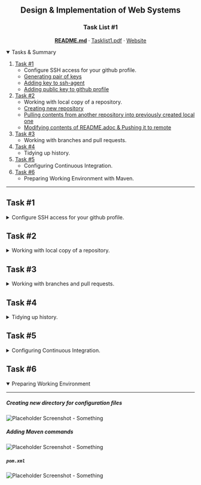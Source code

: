 <br />
<p align="center">
  <h2 align="center">Design & Implementation of Web Systems</h2>
  <h3 align="center">Task List #1</h3>
  <p align="center">
    <a href="./README.md"><strong>README.md</strong></a>
    ·
    <a href="./Tasklist1.pdf">Tasklist1.pdf</a>
    ·
    <a href="https://luzkan.github.io/DesignAndImplementationOfWebSystems/Tasklist1/index.html">Website</a>
  </p>
</p>


<details open="open">
  <summary>Tasks & Summary</summary>
  <ol>
    <li>
      <a href="#task-1">Task #1</a>
      <ul>
        <li>Configure SSH access for your github profile.</li>
        <li><a href="#generating-pair-of-keys">Generating pair of keys</a></li>
        <li><a href="#adding-key-to-ssh-agent">Adding key to ssh-agent</a></li>
        <li><a href="#adding-public-key-to-github-profile">Adding public key to github profile</a></li>
      </ul>
    </li>
    <li>
      <a href="#task-2">Task #2</a>
      <ul>
        <li>Working with local copy of a repository.</li>
        <li><a href="#creating-new-repository">Creating new repository</a></li>
        <li><a href="#pulling-contents-from-another-repository-into-previously-created-local-one">Pulling contents from another repository into previously created local one</a></li>
        <li><a href="#modifying-contents-of">Modifying contents of README.adoc & Pushing it to remote</a></li>
      </ul>
    </li>
    <li>
      <a href="#task-3">Task #3</a>
      <ul>
        <li>Working with branches and pull requests.</li>
      </ul>
    </li>
    <li><a href="#task-4">Task #4</a>
      <ul>
        <li>Tidying up history.</li>
      </ul>
    </li>
    <li><a href="#task-5">Task #5</a>
      <ul>
        <li>Configuring Continuous Integration.</li>
      </ul>
    </li>
    <li><a href="#task-6">Task #6</a>
      <ul>
        <li>Preparing Working Environment with Maven.</li>
      </ul>
    </li>
  </ol>
</details>

---

## Task #1
<details>
  <summary>Configure SSH access for your github profile.</summary>

---

### Generating pair of keys
##### RSA is completely fine as it's secure above length of 2048 bits (flag: `-b 4096`), although `ed25519` is a good alternative because it is smaller and more performant (at least according to [gitlab](https://docs.gitlab.com/ee/ssh/README.html#ed25519-ssh-keys)).
```console
$ ssh-keygen -t ed25519 -C "wellheregoesmyemail@obviously.com"
```

### Adding key to ssh-agent
##### Creating new file
```console
$ eval `ssh-agent -s`  # Start SSH Agent Process
  > Agent pid 2010
$ ssh-add C:\\Users\\Luzkan\\.ssh\\github_key
  > Identity added: C:\Users\Luzkan\.ssh\github_key (wellheregoesmyemail@obviously.com)
```

### Adding public key to github profile
```console
$ clip < ~/.ssh/github_key.pub  # Copies the public key
```
##### Navigating to: Settings -> SSH & GPG Keys -> New SSH key
<img src="./img/add_ssh_github.png" alt="Github Screenshot - New SSH Key Button" width="550"/>

##### After inserting previously copied key and adding it
<img src="./img/ssh_key_added.png" alt="Github Screenshot - SSH Key" width="550"/>


</details>

## Task #2
<details>
  <summary>Working with local copy of a repository.</summary>

---

### Creating new repository
##### Simply clicking the button on github
<img src="./img/creating_new_repo.png" alt="Github Screenshot - Creating New Repository" width="550"/>

##### Right after cloning the initialized remote repository
```console
$ git clone https://github.com/Luzkan/Design-Implementation-of-Web-Systems.git
```

### Pulling contents from another repository into previously created local one
##### I'm unsure if the task wants to copy only the contents or with whole commit history. To keep things tidy, I decided to go for content-copy ("zawartość"). Pushing to remote.
<img src="./img/initializing_repo.png" alt="Github Screenshot - Initialized Repository with 'ng7-spring-boot-seed' repository contents" width="550"/>

### Adding read/write access for lecturer
##### Added contributors of previously fetched for contents remote repository
<img src="./img/read_write_access.png" alt="Github Screenshot - Read & Write Access" width="550"/>

### Modifying contents of README.adoc & Pushing it to remote
##### Added a line suggesting using AsciiDoc extension in order to display .adoc file in VSC and then:
```console
$ git add .
$ git commit -m "Added suggestion: how to display .adoc file... in adoc file"
$ git push
```

</details>

## Task #3
<details>
  <summary>Working with branches and pull requests.</summary>

---

##### Creating new branch and checkout
```console
$ git checkout -b feature_foo
```

##### Creating file `trigger.txt` so I'm able to commit something. Committing and pushing branch to remote.

```console
$ git commit -m "Feature Foo Added"
$ git push
```

##### Creating a change on `master` branch. Checkout and doing something similar.
```console
$ git checkout master
  # <creating hotfix.txt>
$ git add .
$ git commit -m "Important Hotfix for goo"
$ git push
```

##### Creating Merge Request (Pull Request)
<img src="./img/pull_request.png" alt="Github Screenshot - Pull Request" width="550"/>

</details>

## Task #4
<details>
  <summary>Tidying up history.</summary>

---

##### Creating new branch and checkout (again)
```console
$ git pull
$ git checkout -b fix_woo
```

##### Creating three new commits on new branch

```console
  # <making changes>
$ git commit -m "Fix Commit #1"
  # <making changes>
$ git commit -m "Fix Commit #2"
  # <making changes>
$ git commit -m "Fix Commit #3"
$ git push
```

##### It's time to merge changes locally to master branch and then pushing it to remote. Task wants to squash previous commits into one before the merge. My preferred way would be to simply `git rebase -i HEAD~3` on our local branch, as the three commits - if needed - are available on remote.
```console
$ git rebase -i HEAD~3
  # comment out previous commit messages and make a new one (or keep the last, w/e)>
  # tip: "i" - for interactive mode | "ESC" and ":wq" to save and quit
$ git log --oneline
  > 7d15a2e (HEAD -> fix_woo) Fix Woo
  > 5841c66 (origin/master, master) Feature Foo Added
$ git checkout master
$ git rebase fix_woo
  > Successfully rebased and updated refs/heads/master.
$ git log --oneline
  > 7d15a2e (HEAD -> master, fix_woo) Fix Woo
  > 5841c66 (origin/master) Feature Foo Added
$ git push
```

</details>

## Task #5
<details>
  <summary>Configuring Continuous Integration.</summary>

---

##### Created a new account using github registration option on [circleci.com](https://circleci.com). Activated the environment for development repository and ran first build.

<img src="./img/running_ci_build.png" alt="CircleCI Screenshot - Running Build" width="750"/>

##### It is properly integrated with github
<img src="./img/integrated_github_ci.png" alt="GitHub Screenshot - Integrated Github with CircleCI" width="550"/>

##### Triggering pipeline CI via committing changes to remote repository.
<img src="./img/ci_pipeline_triggered.png" alt="CircleCI Screenshot - Build Triggered via Commit" width="550"/>

##### Change build status label to target proper repository and migrated from Travis `.org` website as it will be shutting down in several weeks (_@todays-date: 26.02.2021_) to `.com`.
<img src="./img/travis_build_status_label.png" alt="Travis Screenshot - Getting Code for Build Status Label in AsciiDoc" width="550"/>

##### Verifying that everything is working correctly.
<img src="./img/label_inside_github_readme.png" alt="Travis Screenshot - Getting Code for Build Status Label in AsciiDoc" width="550"/>

</details>

## Task #6
<details open>
  <summary>Preparing Working Environment</summary>

---

##### Creating new directory for configuration files
<img src="./img/" alt="Placeholder Screenshot - Something" width="550"/>

##### Adding Maven commands
<img src="./img/" alt="Placeholder Screenshot - Something" width="550"/>

##### `pom.xml`
<img src="./img/" alt="Placeholder Screenshot - Something" width="550"/>


</details>